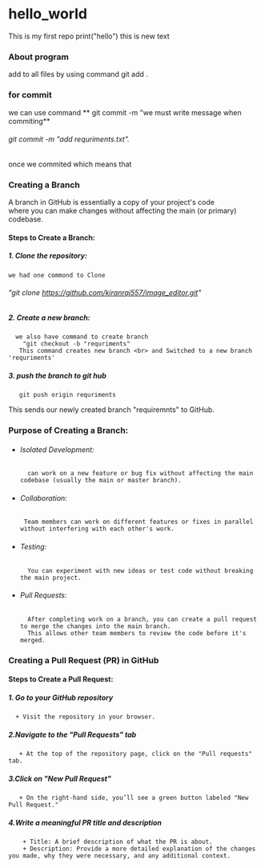 # hello_world
This is my first repo
print("hello")
this is new text
### About program
add to all files by using command
git add .
### for commit
we can use command ** git commit -m "we must write message when commiting**
###### git commit -m "add requriments.txt".
once we commited which means that 
### Creating a Branch
A branch in GitHub is essentially a copy of your project's code<br> where you can make changes without affecting the main (or primary) codebase.
#### Steps to Create a Branch:
##### 1. Clone the repository:
    we had one commond to Clone
###### "git clone https://github.com/kiranraj557/image_editor.git"
##### 2. Create a new branch:
      we also have command to create branch
        "git checkout -b "requriments"
       This command creates new branch <br> and Switched to a new branch 'requriments'
##### 3. push the branch to git hub
       git push origin requriments
  This sends our newly created branch "requiremnts" to GitHub.
### Purpose of Creating a Branch:
 + ###### Isolated Development:
         can work on a new feature or bug fix without affecting the main codebase (usually the main or master branch).
 + ###### Collaboration: 
        Team members can work on different features or fixes in parallel without interfering with each other's work.
 + ###### Testing: 
         You can experiment with new ideas or test code without breaking the main project.
 + ###### Pull Requests:
         After completing work on a branch, you can create a pull request to merge the changes into the main branch.
         This allows other team members to review the code before it's merged.
### Creating a Pull Request (PR) in GitHub
#### Steps to Create a Pull Request:
##### 1. Go to your GitHub repository
      + Visit the repository in your browser.
##### 2.Navigate to the "Pull Requests" tab
       + At the top of the repository page, click on the "Pull requests" tab.
##### 3.Click on "New Pull Request" 
       + On the right-hand side, you’ll see a green button labeled "New Pull Request."
##### 4.Write a meaningful PR title and description
        + Title: A brief description of what the PR is about.
        + Description: Provide a more detailed explanation of the changes you made, why they were necessary, and any additional context.
   

